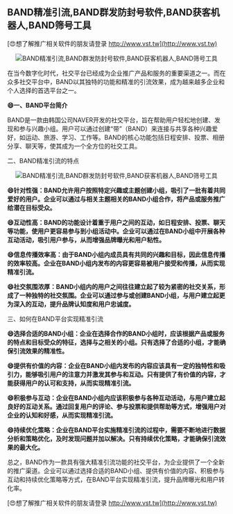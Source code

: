 ## **BAND精准引流,BAND群发防封号软件,BAND获客机器人,BAND筛号工具**

[😍想了解推广相关软件的朋友请登录 http://www.vst.tw](http://www.vst.tw)

 <center><img src="https://vst.tw/MP4/tuiguang/png/7.png" alt="BAND精准引流,BAND群发防封号软件,BAND获客机器人,BAND筛号工具"></center>

在当今数字化时代，社交平台已经成为企业推广产品和服务的重要渠道之一。而在众多社交平台中，BAND以其独特的功能和精准的引流效果，成为越来越多企业和个人选择的首选平台之一。

**😄一、BAND平台简介**

BAND是一款由韩国公司NAVER开发的社交平台，旨在帮助用户轻松地创建、发现和参与兴趣小组。用户可以通过创建“带”（BAND）来连接与共享各种兴趣爱好，如运动、旅游、学习、工作等。BAND的核心功能包括日程安排、投票、相册分享、聊天等，使其成为一个全方位的社交工具。

二、BAND精准引流的特点

 <center><img src="https://vst.tw/MP4/tuiguang/png/6.png" alt="BAND精准引流,BAND群发防封号软件,BAND获客机器人,BAND筛号工具"></center>

**😄针对性强：BAND允许用户按照特定兴趣或主题创建小组，吸引了一批有着共同爱好的用户。企业可以通过与相关主题相关的BAND小组合作，将产品或服务推广给潜在目标受众。**

**😄互动性高：BAND的功能设计着重于用户之间的互动，如日程安排、投票、聊天等功能，使用户更容易参与到小组活动中。企业可以通过在BAND小组中开展各种互动活动，吸引用户参与，从而增强品牌曝光和用户粘性。**

**😄信息传播效率高：由于BAND小组内成员具有共同的兴趣和目标，因此信息传播的效率较高。企业在BAND小组内发布的内容更容易被用户接受和传播，从而实现精准引流。**

**😄社交氛围浓厚：BAND小组内的用户之间往往建立起了较为紧密的社交关系，形成了一种独特的社交氛围。企业可以通过参与或创建BAND小组，与用户建立起更为深入的互动，提升品牌认知度和用户忠诚度。**

三、如何在BAND平台实现精准引流

**😄选择合适的BAND小组：企业在选择合作的BAND小组时，应该根据产品或服务的特点和目标受众的特征，选择与之相关的小组。只有选择了合适的小组，才能确保引流效果的精准性。**

**😄提供有价值的内容：企业在BAND小组内发布的内容应该具有一定的独特性和吸引力，能够吸引用户的注意力并激发其参与和互动。只有提供了有价值的内容，才能获得用户的认可和支持，从而实现精准引流。**

**😄积极参与互动：企业在BAND小组内应该积极参与各种互动活动，与用户建立起良好的互动关系。通过回复用户的评论、参与投票和提供帮助等方式，增强用户对企业的认知和好感，从而实现精准引流。**

**😄持续优化策略：企业在BAND平台实施精准引流的过程中，需要不断地进行数据分析和策略优化，及时发现问题并加以解决。只有持续优化策略，才能确保引流效果的最大化。**

总之，BAND作为一款具有强大精准引流功能的社交平台，为企业提供了一个全新的推广渠道。企业可以通过选择合适的BAND小组、提供有价值的内容、积极参与互动和持续优化策略等方式，在BAND平台实现精准引流，提升品牌曝光和用户转化率。

[😍想了解推广相关软件的朋友请登录 http://www.vst.tw](http://www.vst.tw)



